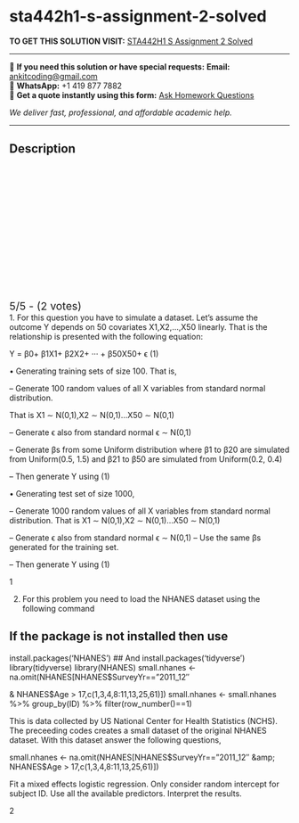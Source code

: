 # sta442h1-s-assignment-2-solved
**TO GET THIS SOLUTION VISIT:** [STA442H1 S Assignment 2 Solved](https://www.ankitcodinghub.com/product/sta442h1-s-assignment-2-solved/)


---

📩 **If you need this solution or have special requests:** **Email:** ankitcoding@gmail.com  
📱 **WhatsApp:** +1 419 877 7882  
📄 **Get a quote instantly using this form:** [Ask Homework Questions](https://www.ankitcodinghub.com/services/ask-homework-questions/)

*We deliver fast, professional, and affordable academic help.*

---

<h2>Description</h2>



<div class="kk-star-ratings kksr-auto kksr-align-center kksr-valign-top" data-payload="{&quot;align&quot;:&quot;center&quot;,&quot;id&quot;:&quot;117155&quot;,&quot;slug&quot;:&quot;default&quot;,&quot;valign&quot;:&quot;top&quot;,&quot;ignore&quot;:&quot;&quot;,&quot;reference&quot;:&quot;auto&quot;,&quot;class&quot;:&quot;&quot;,&quot;count&quot;:&quot;2&quot;,&quot;legendonly&quot;:&quot;&quot;,&quot;readonly&quot;:&quot;&quot;,&quot;score&quot;:&quot;5&quot;,&quot;starsonly&quot;:&quot;&quot;,&quot;best&quot;:&quot;5&quot;,&quot;gap&quot;:&quot;4&quot;,&quot;greet&quot;:&quot;Rate this product&quot;,&quot;legend&quot;:&quot;5\/5 - (2 votes)&quot;,&quot;size&quot;:&quot;24&quot;,&quot;title&quot;:&quot;STA442H1 S Assignment 2 Solved&quot;,&quot;width&quot;:&quot;138&quot;,&quot;_legend&quot;:&quot;{score}\/{best} - ({count} {votes})&quot;,&quot;font_factor&quot;:&quot;1.25&quot;}">

<div class="kksr-stars">

<div class="kksr-stars-inactive">
            <div class="kksr-star" data-star="1" style="padding-right: 4px">


<div class="kksr-icon" style="width: 24px; height: 24px;"></div>
        </div>
            <div class="kksr-star" data-star="2" style="padding-right: 4px">


<div class="kksr-icon" style="width: 24px; height: 24px;"></div>
        </div>
            <div class="kksr-star" data-star="3" style="padding-right: 4px">


<div class="kksr-icon" style="width: 24px; height: 24px;"></div>
        </div>
            <div class="kksr-star" data-star="4" style="padding-right: 4px">


<div class="kksr-icon" style="width: 24px; height: 24px;"></div>
        </div>
            <div class="kksr-star" data-star="5" style="padding-right: 4px">


<div class="kksr-icon" style="width: 24px; height: 24px;"></div>
        </div>
    </div>

<div class="kksr-stars-active" style="width: 138px;">
            <div class="kksr-star" style="padding-right: 4px">


<div class="kksr-icon" style="width: 24px; height: 24px;"></div>
        </div>
            <div class="kksr-star" style="padding-right: 4px">


<div class="kksr-icon" style="width: 24px; height: 24px;"></div>
        </div>
            <div class="kksr-star" style="padding-right: 4px">


<div class="kksr-icon" style="width: 24px; height: 24px;"></div>
        </div>
            <div class="kksr-star" style="padding-right: 4px">


<div class="kksr-icon" style="width: 24px; height: 24px;"></div>
        </div>
            <div class="kksr-star" style="padding-right: 4px">


<div class="kksr-icon" style="width: 24px; height: 24px;"></div>
        </div>
    </div>
</div>


<div class="kksr-legend" style="font-size: 19.2px;">
            5/5 - (2 votes)    </div>
    </div>
1. For this question you have to simulate a dataset. Let’s assume the outcome Y depends on 50 covariates X1,X2,…,X50 linearly. That is the relationship is presented with the following equation:

Y = β0+ β1X1+ β2X2+ ··· + β50X50+ ϵ (1)

• Generating training sets of size 100. That is,

– Generate 100 random values of all X variables from standard normal distribution.

That is X1 ∼ N(0,1),X2 ∼ N(0,1)…X50 ∼ N(0,1)

– Generate ϵ also from standard normal ϵ ∼ N(0,1)

– Generate βs from some Uniform distribution where β1 to β20 are simulated from Uniform(0.5, 1.5) and β21 to β50 are simulated from Uniform(0.2, 0.4)

– Then generate Y using (1)

• Generating test set of size 1000,

– Generate 1000 random values of all X variables from standard normal distribution. That is X1 ∼ N(0,1),X2 ∼ N(0,1)…X50 ∼ N(0,1)

– Generate ϵ also from standard normal ϵ ∼ N(0,1) – Use the same βs generated for the training set.

– Then generate Y using (1)

1

2. For this problem you need to load the NHANES dataset using the following command

## If the package is not installed then use ##

install.packages(‘NHANES’) ## And install.packages(‘tidyverse’) library(tidyverse) library(NHANES) small.nhanes &lt;- na.omit(NHANES[NHANES$SurveyYr==”2011_12″

&amp; NHANES$Age &gt; 17,c(1,3,4,8:11,13,25,61)]) small.nhanes &lt;- small.nhanes %&gt;% group_by(ID) %&gt;% filter(row_number()==1)

This is data collected by US National Center for Health Statistics (NCHS). The preceeding codes creates a small dataset of the original NHANES dataset. With this dataset answer the following questions,

small.nhanes &lt;- na.omit(NHANES[NHANES$SurveyYr==”2011_12″ &amp; NHANES$Age &gt; 17,c(1,3,4,8:11,13,25,61)])

Fit a mixed effects logistic regression. Only consider random intercept for subject ID. Use all the available predictors. Interpret the results.

2
